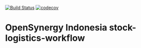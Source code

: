 [![Build Status](https://travis-ci.org/open-synergy/opnsynid-stock-logistics-workflow.svg?branch=12.0)](https://travis-ci.org/open-synergy/opnsynid-stock-logistics-workflow)
[![codecov](https://codecov.io/gh/open-synergy/opnsynid-stock-logistics-workflow/branch/12.0/graph/badge.svg)](https://codecov.io/gh/open-synergy/opnsynid-stock-logistics-workflow)

# OpenSynergy Indonesia stock-logistics-workflow
